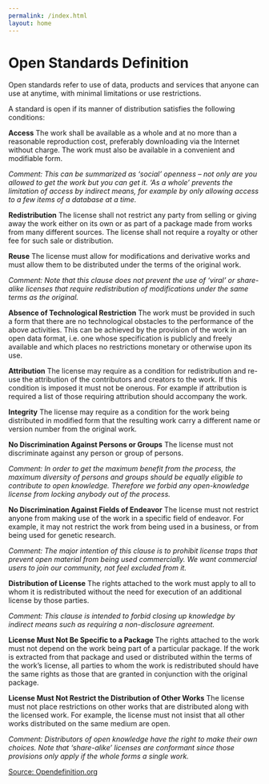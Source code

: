 ```yaml
---
permalink: /index.html
layout: home
---
```


Open Standards Definition
=========================

Open standards refer to use of data, products and services that anyone can use at anytime, with minimal limitations or use restrictions.

A standard is open if its manner of distribution satisfies the following conditions:

**Access**
The work shall be available as a whole and at no more than a reasonable reproduction cost, preferably downloading via the Internet without charge. The work must also be available in a convenient and modifiable form.

*Comment: This can be summarized as ‘social’ openness – not only are you allowed to get the work but you can get it. ‘As a whole’ prevents the limitation of access by indirect means, for example by only allowing access to a few items of a database at a time.*

**Redistribution**
The license shall not restrict any party from selling or giving away the work either on its own or as part of a package made from works from many different sources. The license shall not require a royalty or other fee for such sale or distribution.

**Reuse**
The license must allow for modifications and derivative works and must allow them to be distributed under the terms of the original work.

*Comment: Note that this clause does not prevent the use of ‘viral’ or share-alike licenses that require redistribution of modifications under the same terms as the original.*

**Absence of Technological Restriction**
The work must be provided in such a form that there are no technological obstacles to the performance of the above activities. This can be achieved by the provision of the work in an open data format, i.e. one whose specification is publicly and freely available and which places no restrictions monetary or otherwise upon its use.

**Attribution**
The license may require as a condition for redistribution and re-use the attribution of the contributors and creators to the work. If this condition is imposed it must not be onerous. For example if attribution is required a list of those requiring attribution should accompany the work.

**Integrity**
The license may require as a condition for the work being distributed in modified form that the resulting work carry a different name or version number from the original work.

**No Discrimination Against Persons or Groups**
The license must not discriminate against any person or group of persons.

*Comment: In order to get the maximum benefit from the process, the maximum diversity of persons and groups should be equally eligible to contribute to open knowledge. Therefore we forbid any open-knowledge license from locking anybody out of the process.*


**No Discrimination Against Fields of Endeavor**
The license must not restrict anyone from making use of the work in a specific field of endeavor. For example, it may not restrict the work from being used in a business, or from being used for genetic research.

*Comment: The major intention of this clause is to prohibit license traps that prevent open material from being used commercially. We want commercial users to join our community, not feel excluded from it.*


**Distribution of License**
The rights attached to the work must apply to all to whom it is redistributed without the need for execution of an additional license by those parties.

*Comment: This clause is intended to forbid closing up knowledge by indirect means such as requiring a non-disclosure agreement.*


**License Must Not Be Specific to a Package**
The rights attached to the work must not depend on the work being part of a particular package. If the work is extracted from that package and used or distributed within the terms of the work’s license, all parties to whom the work is redistributed should have the same rights as those that are granted in conjunction with the original package.


**License Must Not Restrict the Distribution of Other Works**
The license must not place restrictions on other works that are distributed along with the licensed work. For example, the license must not insist that all other works distributed on the same medium are open.

*Comment: Distributors of open knowledge have the right to make their own choices. Note that ‘share-alike’ licenses are conformant since those provisions only apply if the whole forms a single work.*


[Source: Opendefinition.org](http://opendefinition.org/)